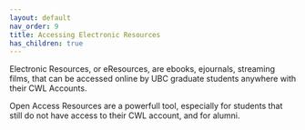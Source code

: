 ```yaml
---
layout: default
nav_order: 9
title: Accessing Electronic Resources
has_children: true
---
```


Electronic Resources, or eResources, are ebooks, ejournals, streaming films, that can be accessed online by UBC graduate students anywhere with their CWL Accounts.
 
Open Access Resources are a powerfull tool, especially for students that still do not have access to their CWL account, and for alumni.

